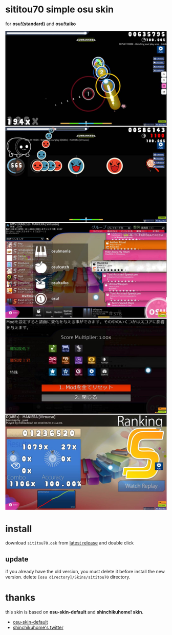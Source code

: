 # sititou70 simple osu skin
for **osu!(standard)** and **osu!taiko**

![ss01](docs/ss01.jpg)
![ss02](docs/ss02.jpg)
![ss03](docs/ss03.jpg)
![ss04](docs/ss04.jpg)
![ss05](docs/ss05.jpg)

# install
download `sititou70.osk` from [latest release](https://github.com/sititou70/sititou70-osu-skin/releases) and double click

## update
if you already have the old version, you must delete it before install the new version.
delete `[osu directory]/Skins/sititou70` directory.

# thanks
this skin is based on **osu-skin-default** and **shinchikuhome! skin**.

* [osu-skin-default](https://github.com/emersion/osu-skin-default)
* [shinchikuhome's twitter](https://twitter.com/shinchikuhome)

